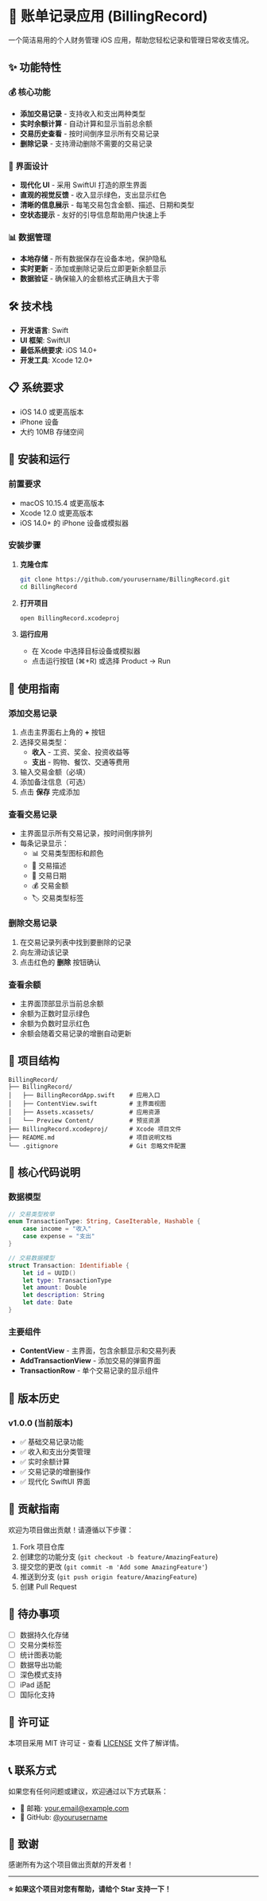 # 📱 账单记录应用 (BillingRecord)

一个简洁易用的个人财务管理 iOS 应用，帮助您轻松记录和管理日常收支情况。

## ✨ 功能特性

### 💰 核心功能
- **添加交易记录** - 支持收入和支出两种类型
- **实时余额计算** - 自动计算和显示当前总余额
- **交易历史查看** - 按时间倒序显示所有交易记录
- **删除记录** - 支持滑动删除不需要的交易记录

### 🎨 界面设计
- **现代化 UI** - 采用 SwiftUI 打造的原生界面
- **直观的视觉反馈** - 收入显示绿色，支出显示红色
- **清晰的信息展示** - 每笔交易包含金额、描述、日期和类型
- **空状态提示** - 友好的引导信息帮助用户快速上手

### 📊 数据管理
- **本地存储** - 所有数据保存在设备本地，保护隐私
- **实时更新** - 添加或删除记录后立即更新余额显示
- **数据验证** - 确保输入的金额格式正确且大于零

## 🛠 技术栈

- **开发语言**: Swift
- **UI 框架**: SwiftUI
- **最低系统要求**: iOS 14.0+
- **开发工具**: Xcode 12.0+

## 📋 系统要求

- iOS 14.0 或更高版本
- iPhone 设备
- 大约 10MB 存储空间

## 🚀 安装和运行

### 前置要求
- macOS 10.15.4 或更高版本
- Xcode 12.0 或更高版本
- iOS 14.0+ 的 iPhone 设备或模拟器

### 安装步骤

1. **克隆仓库**
   ```bash
   git clone https://github.com/yourusername/BillingRecord.git
   cd BillingRecord
   ```

2. **打开项目**
   ```bash
   open BillingRecord.xcodeproj
   ```

3. **运行应用**
   - 在 Xcode 中选择目标设备或模拟器
   - 点击运行按钮 (⌘+R) 或选择 Product → Run

## 📱 使用指南

### 添加交易记录

1. 点击主界面右上角的 **+** 按钮
2. 选择交易类型：
   - **收入** - 工资、奖金、投资收益等
   - **支出** - 购物、餐饮、交通等费用
3. 输入交易金额（必填）
4. 添加备注信息（可选）
5. 点击 **保存** 完成添加

### 查看交易记录

- 主界面显示所有交易记录，按时间倒序排列
- 每条记录显示：
  - 📊 交易类型图标和颜色
  - 💬 交易描述
  - 📅 交易日期
  - 💰 交易金额
  - 🏷 交易类型标签

### 删除交易记录

1. 在交易记录列表中找到要删除的记录
2. 向左滑动该记录
3. 点击红色的 **删除** 按钮确认

### 查看余额

- 主界面顶部显示当前总余额
- 余额为正数时显示绿色
- 余额为负数时显示红色
- 余额会随着交易记录的增删自动更新

## 📁 项目结构

```
BillingRecord/
├── BillingRecord/
│   ├── BillingRecordApp.swift    # 应用入口
│   ├── ContentView.swift         # 主界面视图
│   ├── Assets.xcassets/          # 应用资源
│   └── Preview Content/          # 预览资源
├── BillingRecord.xcodeproj/      # Xcode 项目文件
├── README.md                     # 项目说明文档
└── .gitignore                    # Git 忽略文件配置
```

## 🎯 核心代码说明

### 数据模型

```swift
// 交易类型枚举
enum TransactionType: String, CaseIterable, Hashable {
    case income = "收入"
    case expense = "支出"
}

// 交易数据模型
struct Transaction: Identifiable {
    let id = UUID()
    let type: TransactionType
    let amount: Double
    let description: String
    let date: Date
}
```

### 主要组件

- **ContentView** - 主界面，包含余额显示和交易列表
- **AddTransactionView** - 添加交易的弹窗界面
- **TransactionRow** - 单个交易记录的显示组件

## 🔄 版本历史

### v1.0.0 (当前版本)
- ✅ 基础交易记录功能
- ✅ 收入和支出分类管理
- ✅ 实时余额计算
- ✅ 交易记录的增删操作
- ✅ 现代化 SwiftUI 界面

## 🤝 贡献指南

欢迎为项目做出贡献！请遵循以下步骤：

1. Fork 项目仓库
2. 创建您的功能分支 (`git checkout -b feature/AmazingFeature`)
3. 提交您的更改 (`git commit -m 'Add some AmazingFeature'`)
4. 推送到分支 (`git push origin feature/AmazingFeature`)
5. 创建 Pull Request

## 📝 待办事项

- [ ] 数据持久化存储
- [ ] 交易分类标签
- [ ] 统计图表功能
- [ ] 数据导出功能
- [ ] 深色模式支持
- [ ] iPad 适配
- [ ] 国际化支持

## 📄 许可证

本项目采用 MIT 许可证 - 查看 [LICENSE](LICENSE) 文件了解详情。

## 📞 联系方式

如果您有任何问题或建议，欢迎通过以下方式联系：

- 📧 邮箱: your.email@example.com
- 🐙 GitHub: [@yourusername](https://github.com/yourusername)

## 🙏 致谢

感谢所有为这个项目做出贡献的开发者！

---

**⭐ 如果这个项目对您有帮助，请给个 Star 支持一下！** 